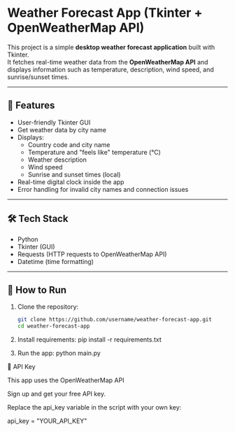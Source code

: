 # Weather Forecast App (Tkinter + OpenWeatherMap API)

This project is a simple **desktop weather forecast application** built with Tkinter.  
It fetches real-time weather data from the **OpenWeatherMap API** and displays information such as temperature,
description, wind speed, and sunrise/sunset times.

---

## 📌 Features

- User-friendly Tkinter GUI
- Get weather data by city name
- Displays:
    - Country code and city name
    - Temperature and "feels like" temperature (°C)
    - Weather description
    - Wind speed
    - Sunrise and sunset times (local)
- Real-time digital clock inside the app
- Error handling for invalid city names and connection issues

---

## 🛠️ Tech Stack
               
- Python
- Tkinter (GUI)
- Requests (HTTP requests to OpenWeatherMap API)
- Datetime (time formatting)

---

## 🚀 How to Run

1. Clone the repository:
   ```bash
   git clone https://github.com/username/weather-forecast-app.git
   cd weather-forecast-app

2. Install requirements:
   pip install -r requirements.txt

3. Run the app:
   python main.py

🔑 API Key

This app uses the OpenWeatherMap API

Sign up and get your free API key.

Replace the api_key variable in the script with your own key:

api_key = "YOUR_API_KEY"

